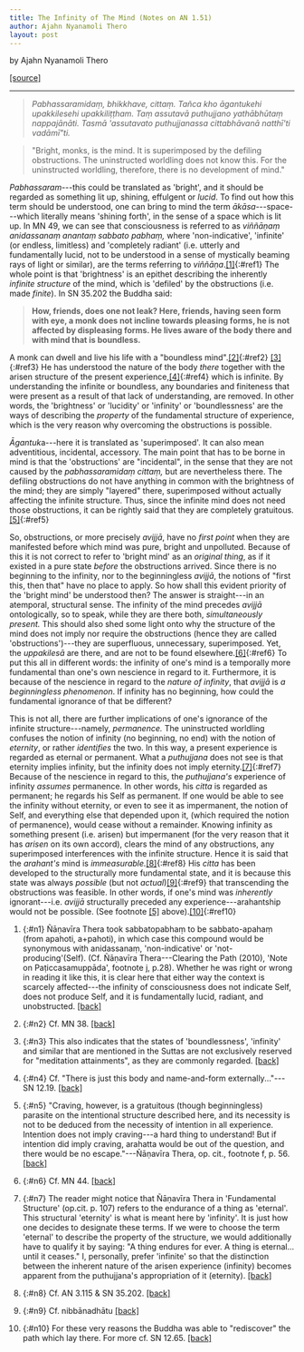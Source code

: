 ```yaml
---
title: The Infinity of The Mind (Notes on AN 1.51) 
author: Ajahn Nyanamoli Thero
layout: post
---
```


by Ajahn Nyanamoli Thero

[[source]](https://www.hillsidehermitage.org/the-infinity-of-the-mind-notes-on-an-1-51/)

***

>*Pabhassaramidaṃ, bhikkhave, cittaṃ. Tañca kho āgantukehi upakkilesehi
upakkiliṭṭham. Taṃ assutavā puthujjano yathābhūtaṃ nappajānāti. Tasmā
'assutavato puthujjanassa cittabhāvanā natthī'ti vadāmī"ti.*

>"Bright, monks, is the mind. It is superimposed by the defiling
obstructions. The uninstructed worldling does not know this. For the
uninstructed worldling, therefore, there is no development of mind."

*Pabhassaram*---this could be translated as 'bright', and it should be
regarded as something lit up, shining, effulgent or *lucid*. To find out
how this term should be understood, one can bring to mind the term
*ākāsa*---space---which literally means 'shining forth', in the sense of
a space which is lit up. In MN 49, we can see that consciousness is
referred to as *viññāṇaṃ anidassanaṃ anantaṃ sabbato pabhaṃ,* where
'non-indicative', 'infinite' (or endless, limitless) and 'completely
radiant' (i.e. utterly and fundamentally lucid, not to be understood in
a sense of mystically beaming rays of light or similar), are the terms
referring to *viññāṇa*.[\[1\]](#n1){:#ref1} The whole point is that 'brightness' is an epithet describing the inherently *infinite structure* of the mind, which is 'defiled' by the obstructions (i.e. made *finite*). In SN 35.202 the
Buddha said:

>**How, friends, does one not leak? Here, friends, having seen form with
eye, a monk does not incline towards pleasing forms, he is not affected
by displeasing forms. He lives aware of the body there and with mind
that is boundless.**

A monk can dwell and live his life with a "boundless
mind".[\[2\]](#n2){:#ref2} [\[3\]](#n3){:#ref3} He has understood the nature of the body *there*
together with the arisen structure of the present
experience,[\[4\]](#n4){:#ref4} which is infinite. By understanding the infinite or boundless, any boundaries and finiteness that were present as a result of that lack of understanding, are removed. In other words, the 'brightness' or 'lucidity' or 'infinity' or 'boundlessness' are the ways of describing
the *property* of the fundamental structure of experience, which is the
very reason why overcoming the obstructions is possible.

*Āgantuk*a---here it is translated as 'superimposed'. It can also mean
adventitious, incidental, accessory. The main point that has to be borne
in mind is that the 'obstructions' are "incidental", in the sense that
they are not caused by the *pabhassaramidaṃ cittaṃ,* but are
nevertheless there. The defiling obstructions do not have anything in
common with the brightness of the mind; they are simply "layered" there,
superimposed without actually affecting the infinite structure. Thus,
since the infinite mind does not need those obstructions, it can be
rightly said that they are completely
gratuitous.[\[5\]](#n5){:#ref5}

So, obstructions, or more precisely *avijjā*, have no *first point* when
they are manifested before which mind was pure, bright and unpolluted.
Because of this it is not correct to refer to 'bright mind' as an
*original thing*, as if it existed in a pure state *before* the
obstructions arrived. Since there is no beginning to the infinity, nor
to the beginningless *avijjā*, the notions of "first this, then that"
have no place to apply. So how shall this evident priority of the
'bright mind' be understood then? The answer is straight---in an
atemporal, structural sense. The infinity of the mind precedes *avijjā*
ontologically, so to speak, while they are there both, *simultaneously
present.* This should also shed some light onto why the structure of the
mind does not imply nor require the obstructions (hence they are called
'obstructions')---they are superfluous, unnecessary, superimposed. Yet,
the *uppakilesā* are there, and are not to be found
elsewhere.[\[6\]](#n6){:#ref6} To put this all in different words: the infinity of one's mind is a temporally more fundamental than one's own nescience in regard to it. Furthermore, it is because of the nescience in regard to the *nature of infinity*, that *avijjā* is *a beginningless* *phenomenon*. If infinity has no beginning, how could the fundamental ignorance of that be
different?

This is not all, there are further implications of one's ignorance of
the infinite structure---namely, *permanence.* The uninstructed
worldling confuses the notion of infinity (no beginning, no end) with
the notion of *eternity*, or rather *identifies* the two. In this way, a
present experience is regarded as eternal or permanent. What a
*puthujjana* does not see is that eternity implies infinity, but the
infinity does not imply eternity.[\[7\]](#n7){:#ref7} Because of the nescience in regard to this, the *puthujjana's* experience of infinity *assumes* permanence. In other words, his *citta* is regarded as permanent; he regards his Self
as permanent. If one would be able to see the infinity without eternity,
or even to see it as impermanent, the notion of Self, and everything
else that depended upon it, (which required the notion of permanence),
would cease without a remainder. Knowing infinity as something present
(i.e. arisen) but impermanent (for the very reason that it has *arisen*
on its own accord), clears the mind of any obstructions, any
superimposed interferences with the infinite structure. Hence it is said
that the *arahant's* mind is *immeasurable.*[\[8\]](#n8){:#ref8} His *citta* has been developed to the structurally more fundamental state, and it is because this state was always *possible* (but not *actual*)[\[9\]](#n9){:#ref9} that transcending the obstructions was feasible. In other words, if one's mind was *inherently* ignorant---i.e. *avijjā* structurally preceded any experience---arahantship would not be possible. (See footnote [\[5\]](#n5) above).[\[10\]](#n10){:#ref10}

1. {:#n1} Ñāṇavīra Thera took sabbatopabhaṃ to be sabbato-apahaṃ (from apahoti, a+pahoti), in which case this compound would be synonymous with anidassanaṃ, 'non-indicative' or 'not-producing\'(Self). (Cf. Ñāṇavīra Thera---Clearing the Path (2010), 'Note on Paṭiccasamuppāda', footnote j, p.28). Whether he was right or wrong in reading it like this, it is clear here that either way the context is scarcely affected---the infinity of consciousness does not indicate Self, does not produce Self, and it is fundamentally lucid, radiant, and unobstructed. [\[back\]](#ref1)

2. {:#n2} Cf. MN 38. [\[back\]](#ref2)

3. {:#n3} This also indicates that the states of 'boundlessness', 'infinity' and similar that are mentioned in the Suttas are not exclusively reserved for "meditation attainments", as they are commonly regarded. [\[back\]](#ref3)

4. {:#n4} Cf. "There is just this body and name-and-form externally..."---SN 12.19. [\[back\]](#ref4)

5. {:#n5} "Craving, however, is a gratuitous (though beginningless) parasite on the intentional structure described here, and its necessity is not to be deduced from the necessity of intention in all experience. Intention does not imply craving---a hard thing to understand! But if intention did imply craving, arahatta would be out of the question, and there would be no escape."---Ñāṇavīra Thera, op. cit., footnote f, p. 56. [\[back\]](#ref5)

6. {:#n6} Cf. MN 44. [\[back\]](#ref6)

7. {:#n7} The reader might notice that Ñāṇavīra Thera in 'Fundamental Structure' (op.cit. p. 107) refers to the endurance of a thing as 'eternal'. This structural 'eternity' is what is meant here by 'infinity'. It is just how one decides to designate these terms. If we were to choose the term 'eternal' to describe the property of the structure, we would additionally have to qualify it by saying: "A thing endures for ever. A thing is eternal... until it ceases." I, personally, prefer 'infinite' so that the distinction between the inherent nature of the arisen experience (infinity) becomes apparent from the puthujjana's appropriation of it (eternity). [\[back\]](#ref7)

8. {:#n8} Cf. AN 3.115 & SN 35.202. [\[back\]](#ref8)

9. {:#n9} Cf. nibbānadhātu [\[back\]](#ref9)

10. {:#n10} For these very reasons the Buddha was able to "rediscover" the path which lay there. For more cf. SN 12.65. [\[back\]](#ref10)


